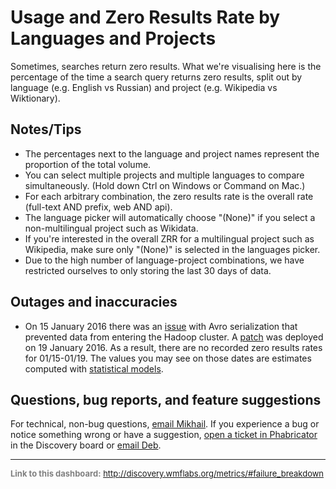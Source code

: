 Usage and Zero Results Rate by Languages and Projects
=======

Sometimes, searches return zero results. What we're visualising here is the percentage of the time
a search query returns zero results, split out by language (e.g. English vs Russian) and project (e.g. Wikipedia vs Wiktionary).

Notes/Tips
------
* The percentages next to the language and project names represent the proportion of the total volume.
* You can select multiple projects and multiple languages to compare simultaneously. (Hold down Ctrl on Windows or Command on Mac.)
* For each arbitrary combination, the zero results rate is the overall rate (full-text AND prefix, web AND api).
* The language picker will automatically choose "(None)" if you select a non-multilingual project such as Wikidata.
* If you're interested in the overall ZRR for a multilingual project such as Wikipedia, make sure only "(None)" is selected in the languages picker.
* Due to the high number of language-project combinations, we have restricted ourselves to only storing the last 30 days of data.

Outages and inaccuracies
------
* On 15 January 2016 there was an [issue](https://phabricator.wikimedia.org/T123541) with Avro serialization that prevented data from entering the Hadoop cluster. A [patch](https://gerrit.wikimedia.org/r/#/c/264989/) was deployed on 19 January 2016. As a result, there are no recorded zero results rates for 01/15-01/19. The values you may see on those dates are estimates computed with [statistical models](https://github.com/bearloga/branch/blob/master/zero%20results%20rate%20estimation/report.pdf).

Questions, bug reports, and feature suggestions
------
For technical, non-bug questions, [email Mikhail](mailto:mpopov@wikimedia.org?subject=Dashboard%20Question). If you experience a bug or notice something wrong or have a suggestion, [open a ticket in Phabricator](https://phabricator.wikimedia.org/maniphest/task/create/?projects=Discovery) in the Discovery board or [email Deb](mailto:deb@wikimedia.org?subject=Dashboard%20Question).

<hr style="border-color: gray;">
<p style="font-size: small; color: gray;">
  <strong>Link to this dashboard:</strong>
  <a href="http://discovery.wmflabs.org/metrics/#failure_breakdown">
    http://discovery.wmflabs.org/metrics/#failure_breakdown
  </a>
</p>
